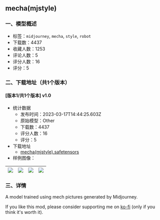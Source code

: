 ## mecha(mjstyle)
### 一、模型概述

- 标签：`midjourney`, `mecha`, `style`, `robot`
- 下载数：4437
- 收藏人数：1253
- 评论人数：5
- 评分人数：16
- 评分：5

### 二、下载地址（共1个版本）

#### [版本1/共1个版本] v1.0

- 统计数据
  - 发布时间：2023-03-17T14:44:25.603Z
  - 原始模型：Other
  - 下载数：4437
  - 评分人数：16
  - 评分：5
- 下载地址
  - [mecha(mjstyle).safetensors](https://civitai.com/api/download/models/24667)
- 样例图像：

| <img src="https://image.civitai.com/xG1nkqKTMzGDvpLrqFT7WA/f1916325-66ab-4586-836a-c312496bb600/width=450/268995.jpeg" /> | <img src="https://image.civitai.com/xG1nkqKTMzGDvpLrqFT7WA/352f29c2-dbc9-4265-76d1-a11b7681fe00/width=450/268997.jpeg" /> | <img src="https://image.civitai.com/xG1nkqKTMzGDvpLrqFT7WA/ad7931a7-0831-4bb5-c6af-9b04e9debd00/width=450/269004.jpeg" /> | <img src="https://image.civitai.com/xG1nkqKTMzGDvpLrqFT7WA/0fb79858-ea78-493a-b4f8-4f605f3d8000/width=450/269000.jpeg" /> |
| ---- | ---- | ---- | ---- |


### 三、详情
<p>A model trained using mech pictures generated by Midjourney.</p><p></p><p>If you like this mod, please consider supporting me on <a target="_blank" rel="ugc" href="https://ko-fi.com/rimg0">ko-fi</a> (only if you think it's worth it).</p><p></p><p></p>